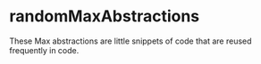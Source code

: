 # randomMaxAbstractions
These Max abstractions are little snippets of code that are reused frequently in code.

